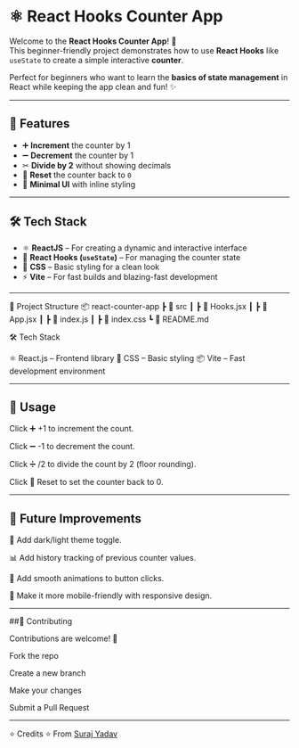# ⚛️ React Hooks Counter App

Welcome to the **React Hooks Counter App**! 🚀  
This beginner-friendly project demonstrates how to use **React Hooks** like `useState` to create a simple interactive **counter**.  

Perfect for beginners who want to learn the **basics of state management** in React while keeping the app clean and fun! ✨

---

## 🎯 Features

- ➕ **Increment** the counter by 1  
- ➖ **Decrement** the counter by 1  
- ✂ **Divide by 2** without showing decimals  
- 🔄 **Reset** the counter back to `0`  
- 🎨 **Minimal UI** with inline styling

---
  
   
## 🛠️ Tech Stack

- ⚛️ **ReactJS** – For creating a dynamic and interactive interface  
- 🧩 **React Hooks (`useState`)** – For managing the counter state  
- 🎨 **CSS** – Basic styling for a clean look  
- ⚡ **Vite** – For fast builds and blazing-fast development

---

📂 Project Structure
📦 react-counter-app
┣ 📂 src
┃ ┣ 📜 Hooks.jsx
┃ ┣ 📜 App.jsx
┃ ┣ 📜 index.js
┃ ┣ 📜 index.css
┗ 📜 README.md

🛠️ Tech Stack

⚛ React.js – Frontend library
🎨 CSS – Basic styling
📦 Vite – Fast development environment

---
## 🧾 Usage

Click ➕ +1 to increment the count.

Click ➖ -1 to decrement the count.

Click ➗ /2 to divide the count by 2 (floor rounding).

Click 🔄 Reset to set the counter back to 0.

---
## 🔮 Future Improvements

🎨 Add dark/light theme toggle.

📊 Add history tracking of previous counter values.

🎥 Add smooth animations to button clicks.

📱 Make it more mobile-friendly with responsive design.


----
##🤝 Contributing

Contributions are welcome! 🎉

Fork the repo

Create a new branch

Make your changes

Submit a Pull Request

----------------------------------------
⭐ Credits
⭐ From [Suraj Yadav](https://github.com/Suraj-yadav8868)

